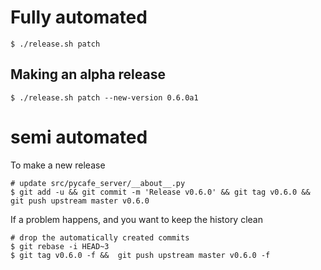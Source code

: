# Fully automated

    $ ./release.sh patch

## Making an alpha release

    $ ./release.sh patch --new-version 0.6.0a1

# semi automated

To make a new release

```
# update src/pycafe_server/__about__.py
$ git add -u && git commit -m 'Release v0.6.0' && git tag v0.6.0 && git push upstream master v0.6.0
```

If a problem happens, and you want to keep the history clean

```
# drop the automatically created commits
$ git rebase -i HEAD~3
$ git tag v0.6.0 -f &&  git push upstream master v0.6.0 -f
```
